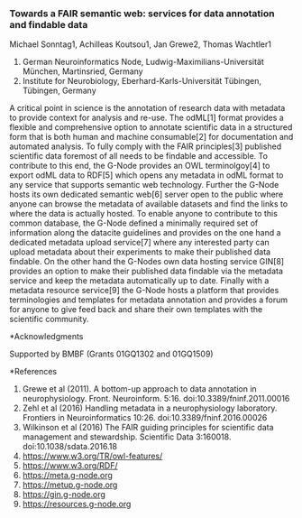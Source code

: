 ### Towards a FAIR semantic web: services for data annotation and findable data

Michael Sonntag1, Achilleas Koutsou1, Jan Grewe2, Thomas Wachtler1

1. German Neuroinformatics Node, Ludwig-Maximilians-Universität München, Martinsried, Germany
2. Institute for Neurobiology, Eberhard-Karls-Universität Tübingen, Tübingen, Germany

A critical point in science is the annotation of research data with metadata 
to provide context for analysis and re-use. The odML[1] format provides a flexible and comprehensive 
option to annotate scientific data in a structured form that is both human and machine
consumable[2] for documentation and automated analysis.
To fully comply with the FAIR principles[3] published scientific data foremost of 
all needs to be findable and accessible. To contribute to this end, the G-Node
provides an OWL terminolgoy[4] to export odML data to RDF[5] which opens any metadata in
odML format to any service that supports semantic web technology.
Further the G-Node hosts its own dedicated semantic web[6] server open to the public
where anyone can browse the metadata of available datasets and find the links to 
where the data is actually hosted. To enable anyone to contribute to this common
database, the G-Node defined a minimally required set of information along the
datacite guidelines and provides on the one hand a dedicated metadata upload service[7] 
where any interested party can upload metadata about their experiments to make their 
published data findable. On the other hand the G-Nodes own data hosting service GIN[8]
provides an option to make their published data findable via the metadata
service and keep the metadata automatically up to date.
Finally with a metadata resource service[9] the G-Node hosts a platform that provides
terminologies and templates for metadata annotation and provides a forum for anyone 
to give feed back and share their own templates with the scientific community.

*Acknowledgments

Supported by BMBF (Grants 01GQ1302 and 01GQ1509)

*References

1. Grewe et al (2011). A bottom-up approach to data annotation in neurophysiology. Front. Neuroinform. 5:16. doi:10.3389/fninf.2011.00016
2. Zehl et al (2016) Handling metadata in a neurophysiology laboratory. Frontiers in Neuroinformatics 10:26. doi:10.3389/fninf.2016.00026
3. Wilkinson et al (2016) The FAIR guiding principles for scientific data management and stewardship. Scientific Data 3:160018. doi:10.1038/sdata.2016.18
4. https://www.w3.org/TR/owl-features/
5. https://www.w3.org/RDF/
6. https://meta.g-node.org
7. https://metup.g-node.org
8. https://gin.g-node.org
9. https://resources.g-node.org
